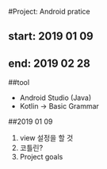 #Project: Android pratice

## start: 2019 01 09
## end: 2019 02 28

##tool
- Android Studio (Java)
- Kotlin -> Basic Grammar

##2019 01 09
1. view 설정을 할 것
2. 코틀린?
3. Project goals

